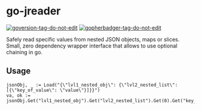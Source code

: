 # go-jreader

[![goversion-tag-do-not-edit](https://img.shields.io/badge/Go%20Version-1.18-blue.svg)](https://shields.io/)
<a href='https://github.com/jpoles1/gopherbadger' target='_blank'>![gopherbadger-tag-do-not-edit](https://img.shields.io/badge/Go%20Coverage-49%25-brightgreen.svg?longCache=true&style=flat)</a>

Safely read specific values from nested JSON objects, maps or slices.
Small, zero dependency wrapper interface that allows to use optional chaining in go.

## Usage

```golang
jsonObj, _ := Load("{\"lvl1_nested_obj\": {\"lvl2_nested_list\": [{\"key_of_value\": \"value\"}]}}")
va, ok := jsonObj.Get("lvl1_nested_obj").Get("lvl2_nested_list").Get(0).Get("key_of_value").StringValue()
```
